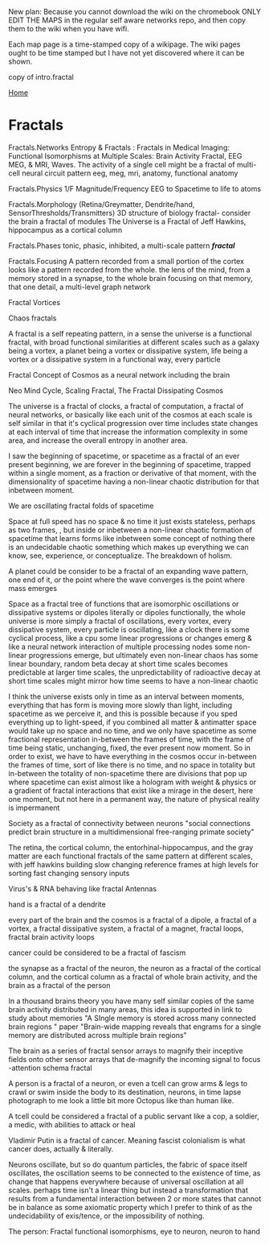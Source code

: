 New plan: Because you cannot download the wiki on the chromebook ONLY EDIT THE MAPS in the regular self aware networks repo, and then copy them to the wiki when you have wifi.

Each map page is a time-stamped copy of a wikipage. The wiki pages ought to be time stamped but I have not yet discovered where it can be shown.

copy of intro.fractal

[Home](https://github.com/v5ma/selfawarenetworks/wiki)

# Fractals

Fractals.Networks Entropy & Fractals : Fractals in Medical Imaging: Functional Isomorphisms at Multiple Scales: Brain Activity Fractal, EEG MEG, & MRI, Waves. The activity of a single cell might be a fractal of multi-cell neural circuit pattern eeg, meg, mri, anatomy, functional anatomy

Fractals.Physics 1/F Magnitude/Frequency EEG to Spacetime to life to atoms

Fractals.Morphology (Retina/Greymatter, Dendrite/hand, SensorThresholds/Transmitters)
3D structure of biology fractal- consider the brain a fractal of modules
The Universe is a Fractal of Jeff Hawkins, hippocampus as a cortical column

Fractals.Phases tonic, phasic, inhibited, a multi-scale pattern **_fractal_**

Fractals.Focusing A pattern recorded from a small portion of the cortex looks like a pattern recorded from the whole. the lens of the mind, from a memory stored in a synapse, to the whole brain focusing on that memory, that one detail, a multi-level graph network

Fractal Vortices

Chaos fractals

A fractal is a self repeating pattern, in a sense the universe is a functional fractal, with broad functional similarities at different scales such as a galaxy being a vortex, a planet being a vortex or dissipative system, life being a vortex or a dissipative system in a functional way, every particle

Fractal Concept of Cosmos as a neural network including the brain

Neo Mind Cycle, Scaling Fractal, The Fractal Dissipating Cosmos


The universe is a fractal of clocks, a fractal of computation, a fractal of neural networks, or basically like each unit of the cosmos at each scale is self similar in that it's cyclical progression over time includes state changes at each interval of time that increase the information complexity in some area, and increase the overall entropy in another area.

I saw the beginning of spacetime, or spacetime as a fractal of an ever present beginning, we are forever in the beginning of spacetime, trapped within a single moment, as a fraction or derivative of that moment, with the dimensionality of spacetime having a non-linear chaotic distribution for that inbetween moment.

We are oscillating fractal folds of spacetime

Space at full speed has no space & no time it just exists stateless, perhaps as two frames, , but inside or inbetween a non-linear chaotic formation of spacetime that learns forms like inbetween some concept of nothing there is an undecidable chaotic something which makes up everything we can know, see, experience, or conceptualize. The breakdown of holism.

A planet could be consider to be a fractal of an expanding wave pattern, one end of it, or the point where the wave converges is the point where mass emerges

Space as a fractal tree of functions that are isomorphic oscillations or dissipative systems or dipoles literally or dipoles functionally, the whole universe is more simply a fractal of oscillations, every vortex, every dissipative system, every particle is oscillating, like a clock there is some cyclical process, like a cpu some linear progressions or changes emerg & like a neural network interaction of multiple processing nodes some non-linear progressions emerge, but ultimately even non-linear chaos has some linear boundary, random beta decay at short time scales becomes predictable at larger time scales, the unpredictability of radioactive decay at short time scales might mirror how time seems to have a non-linear chaotic

I think the universe exists only in time as an interval between moments, everything that has form is moving more slowly than light, including spacetime as we perceive it, and this is possible because if you sped everything up to light-speed, if you combined all matter & antimatter space would take up no space and no time, and we only have spacetime as some fractional representation in-between the frames of time, with the frame of time being static, unchanging, fixed, the ever present now moment. So in order to exist, we have to have everything in the cosmos occur in-between the frames of time, sort of like there is no time, and no space in totality but in-between the totality of non-spacetime there are divisions that pop up where spacetime can exist almost like a hologram with weight & physics or a gradient of fractal interactions that exist like a mirage in the desert, here one moment, but not here in a permanent way, the nature of physical reality is impermanent

Society as a fractal of connectivity between neurons "social connections predict brain structure in a multidimensional free-ranging primate society"

The retina, the cortical column, the entorhinal-hippocampus, and the gray matter are each functional fractals of the same pattern at different scales, with jeff hawkins building slow changing reference frames at high levels for sorting fast changing sensory inputs

Virus's & RNA behaving like fractal Antennas

hand is a fractal of a dendrite

every part of the brain and the cosmos is a fractal of a dipole, a fractal of a vortex, a fractal dissipative system, a fractal of a magnet, fractal loops, fractal brain activity loops

cancer could be considered to be a fractal of fascism

the synapse as a fractal of the neuron, the neuron as a fractal of the cortical column, and the cortical column as a fractal of whole brain activity, and the brain as a fractal of the person

In a thousand brains theory you have many self similar copies of the same brain activity distributed in many areas, this idea is supported in link to study about memories "A SIngle memory is stored across many connected brain regions " paper "Brain-wide mapping reveals that engrams for a single memory are distributed across multiple brain regions"

The brain as a series of fractal sensor arrays to magnify their inceptive fields onto other sensor arrays that de-magnify the incoming signal to focus -attention schema fractal

A person is a fractal of a neuron, or even a tcell can grow arms & legs to crawl or swim inside the body to its destination, neurons, in time lapse photograph to me look a little bit more Octopus like than human like.

A tcell could be considered a fractal of a public servant like a cop, a soldier, a medic, with abilities to attack or heal

Vladimir Putin is a fractal of cancer. Meaning fascist colonialism is what cancer does, actually & literally.

Neurons oscillate, but so do quantum particles, the fabric of space itself oscillates, the oscillation seems to be connected to the existence of time, as change that happens everywhere because of universal oscillation at all scales. perhaps time isn't a linear thing but instead a transformation that results from a fundamental interaction between 2 or more states that cannot be in balance as some axiomatic property which I prefer to think of as the undecidability of exis/tence, or the impossibility of nothing.

The person: Fractal functional isomorphisms, eye to neuron, neuron to hand
